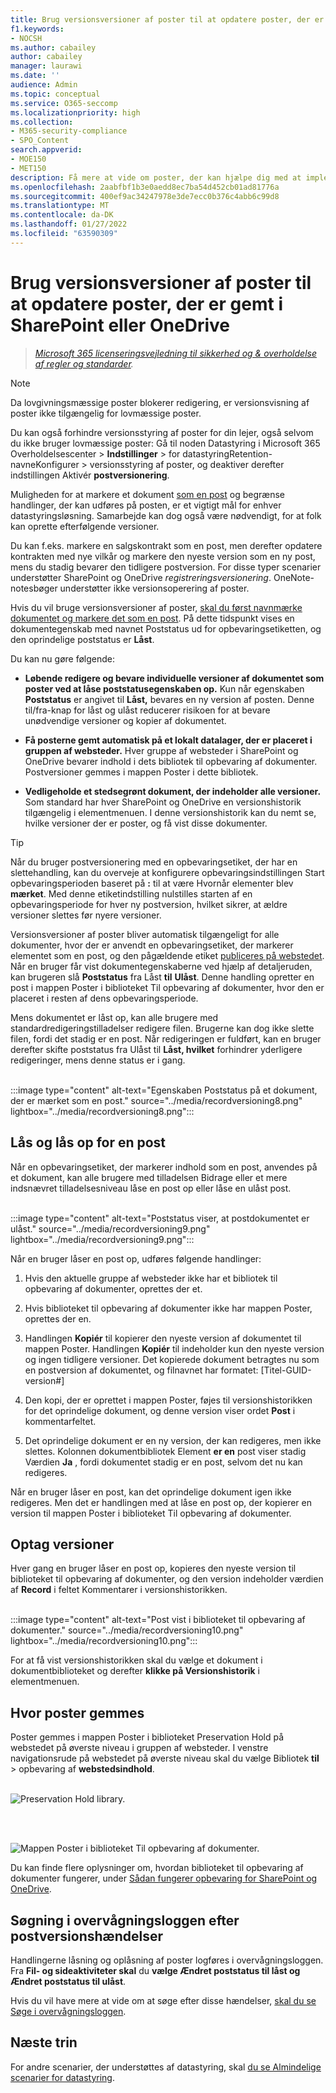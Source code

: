 ```yaml
---
title: Brug versionsversioner af poster til at opdatere poster, der er gemt i SharePoint eller OneDrive
f1.keywords:
- NOCSH
ms.author: cabailey
author: cabailey
manager: laurawi
ms.date: ''
audience: Admin
ms.topic: conceptual
ms.service: O365-seccomp
ms.localizationpriority: high
ms.collection:
- M365-security-compliance
- SPO_Content
search.appverid:
- MOE150
- MET150
description: Få mere at vide om poster, der kan hjælpe dig med at implementere en løsning til datastyring Microsoft 365.
ms.openlocfilehash: 2aabfbf1b3e0aedd8ec7ba54d452cb01ad81776a
ms.sourcegitcommit: 400ef9ac34247978e3de7ecc0b376c4abb6c99d8
ms.translationtype: MT
ms.contentlocale: da-DK
ms.lasthandoff: 01/27/2022
ms.locfileid: "63590309"
---
```

# <a name="use-record-versioning-to-update-records-stored-in-sharepoint-or-onedrive"></a>Brug versionsversioner af poster til at opdatere poster, der er gemt i SharePoint eller OneDrive

>*[Microsoft 365 licenseringsvejledning til sikkerhed og & overholdelse af regler og standarder](/office365/servicedescriptions/microsoft-365-service-descriptions/microsoft-365-tenantlevel-services-licensing-guidance/microsoft-365-security-compliance-licensing-guidance).*

> [!NOTE]
> Da lovgivningsmæssige poster blokerer redigering, er versionsvisning af poster ikke tilgængelig for lovmæssige poster.
>
> Du kan også forhindre versionsstyring af poster for din lejer, også selvom du ikke bruger lovmæssige poster: Gå til noden Datastyring i Microsoft 365 Overholdelsescenter > **Indstillinger** >  for datastyringRetention-navneKonfigurer  >  versionsstyring af poster, og deaktiver derefter indstillingen Aktivér **postversionering**.

Muligheden for at markere et dokument [som en post](records-management.md#records) og begrænse handlinger, der kan udføres på posten, er et vigtigt mål for enhver datastyringsløsning. Samarbejde kan dog også være nødvendigt, for at folk kan oprette efterfølgende versioner.

Du kan f.eks. markere en salgskontrakt som en post, men derefter opdatere kontrakten med nye vilkår og markere den nyeste version som en ny post, mens du stadig bevarer den tidligere postversion. For disse typer scenarier understøtter SharePoint og OneDrive *registreringsversionering*. OneNote-notesbøger understøtter ikke versionsoperering af poster.

Hvis du vil bruge versionsversioner af poster, [skal du først navnmærke dokumentet og markere det som en post](declare-records.md). På dette tidspunkt vises en dokumentegenskab  med navnet Poststatus ud for opbevaringsetiketten, og den oprindelige poststatus er **Låst**.

Du kan nu gøre følgende:

- **Løbende redigere og bevare individuelle versioner af dokumentet som poster ved at låse poststatusegenskaben op.** Kun når egenskaben **Poststatus** er angivet til **Låst,** bevares en ny version af posten. Denne til/fra-knap for låst og ulåst reducerer risikoen for at bevare unødvendige versioner og kopier af dokumentet.

- **Få posterne gemt automatisk på et lokalt datalager, der er placeret i gruppen af websteder.** Hver gruppe af websteder i SharePoint og OneDrive bevarer indhold i dets bibliotek til opbevaring af dokumenter. Postversioner gemmes i mappen Poster i dette bibliotek.

- **Vedligeholde et stedsegrønt dokument, der indeholder alle versioner.** Som standard har hver SharePoint og OneDrive en versionshistorik tilgængelig i elementmenuen. I denne versionshistorik kan du nemt se, hvilke versioner der er poster, og få vist disse dokumenter.

> [!TIP]
> Når du bruger postversionering med en opbevaringsetiket, der har en slettehandling, kan du overveje at konfigurere opbevaringsindstillingen Start opbevaringsperioden baseret på **:** til at være Hvornår elementer blev **mærket**. Med denne etiketindstilling nulstilles starten af en opbevaringsperiode for hver ny postversion, hvilket sikrer, at ældre versioner slettes før nyere versioner.

Versionsversioner af poster bliver automatisk tilgængeligt for alle dokumenter, hvor der er anvendt en opbevaringsetiket, der markerer elementet som en post, og den pågældende etiket [publiceres på webstedet](create-apply-retention-labels.md). Når en bruger får vist dokumentegenskaberne ved hjælp af detaljeruden, kan brugeren slå **Poststatus** fra Låst **til** **Ulåst**. Denne handling opretter en post i mappen Poster i biblioteket Til opbevaring af dokumenter, hvor den er placeret i resten af dens opbevaringsperiode.

Mens dokumentet er låst op, kan alle brugere med standardredigeringstilladelser redigere filen. Brugerne kan dog ikke slette filen, fordi det stadig er en post. Når redigeringen er fuldført, kan en bruger derefter skifte poststatus fra Ulåst til **Låst, hvilket** forhindrer yderligere redigeringer, mens denne status er i gang. 
<br/><br/>

:::image type="content" alt-text="Egenskaben Poststatus på et dokument, der er mærket som en post." source="../media/recordversioning8.png" lightbox="../media/recordversioning8.png":::

## <a name="locking-and-unlocking-a-record"></a>Lås og lås op for en post

Når en opbevaringsetiket, der markerer indhold som en post, anvendes på et dokument, kan alle brugere med tilladelsen Bidrage eller et mere indsnævret tilladelsesniveau låse en post op eller låse en ulåst post.
<br/><br/>

:::image type="content" alt-text="Poststatus viser, at postdokumentet er ulåst." source="../media/recordversioning9.png" lightbox="../media/recordversioning9.png":::

Når en bruger låser en post op, udføres følgende handlinger:

1. Hvis den aktuelle gruppe af websteder ikke har et bibliotek til opbevaring af dokumenter, oprettes der et.

2. Hvis biblioteket til opbevaring af dokumenter ikke har mappen Poster, oprettes der en.

3. Handlingen **Kopiér** til kopierer den nyeste version af dokumentet til mappen Poster. Handlingen **Kopiér** til indeholder kun den nyeste version og ingen tidligere versioner. Det kopierede dokument betragtes nu som en postversion af dokumentet, og filnavnet har formatet: \[Titel-GUID-version\#\]

4. Den kopi, der er oprettet i mappen Poster, føjes til versionshistorikken for det oprindelige dokument, og denne version viser ordet **Post** i kommentarfeltet.

5. Det oprindelige dokument er en ny version, der kan redigeres, men ikke slettes. Kolonnen dokumentbibliotek Element **er en** post viser stadig Værdien **Ja** , fordi dokumentet stadig er en post, selvom det nu kan redigeres.

Når en bruger låser en post, kan det oprindelige dokument igen ikke redigeres. Men det er handlingen med at låse en post op, der kopierer en version til mappen Poster i biblioteket Til opbevaring af dokumenter.

## <a name="record-versions"></a>Optag versioner

Hver gang en bruger låser en post op, kopieres den nyeste version til biblioteket til opbevaring af dokumenter, og den version indeholder værdien af **Record** i feltet  Kommentarer i versionshistorikken.
<br/><br/>

:::image type="content" alt-text="Post vist i biblioteket til opbevaring af dokumenter." source="../media/recordversioning10.png" lightbox="../media/recordversioning10.png":::

For at få vist versionshistorikken skal du vælge et dokument i dokumentbiblioteket og derefter **klikke på Versionshistorik** i elementmenuen.

## <a name="where-records-are-stored"></a>Hvor poster gemmes

Poster gemmes i mappen Poster i biblioteket Preservation Hold på webstedet på øverste niveau i gruppen af websteder. I venstre navigationsrude på webstedet på øverste niveau skal du vælge Bibliotek **til** \> opbevaring af **webstedsindhold**.
<br/><br/>

![Preservation Hold library.](../media/recordversioning11.png)

<br/><br/>

![Mappen Poster i biblioteket Til opbevaring af dokumenter.](../media/recordversioning12.png)

Du kan finde flere oplysninger om, hvordan biblioteket til opbevaring af dokumenter fungerer, under [Sådan fungerer opbevaring for SharePoint og OneDrive](retention-policies-sharepoint.md#how-retention-works-for-sharepoint-and-onedrive).

## <a name="searching-the-audit-log-for-record-versioning-events"></a>Søgning i overvågningsloggen efter postversionshændelser

Handlingerne låsning og oplåsning af poster logføres i overvågningsloggen. Fra **Fil- og sideaktiviteter skal** du **vælge Ændret poststatus til låst og** **Ændret poststatus til ulåst**.

Hvis du vil have mere at vide om at søge efter disse hændelser, [skal du se Søge i overvågningsloggen](search-the-audit-log-in-security-and-compliance.md#file-and-page-activities).

## <a name="next-steps"></a>Næste trin

For andre scenarier, der understøttes af datastyring, skal [du se Almindelige scenarier for datastyring](get-started-with-records-management.md#common-scenarios).
